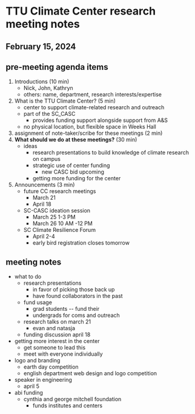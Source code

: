# TTU Climate Center research meeting notes
## February 15, 2024

## pre-meeting agenda items

1. Introductions (10 min)
	- Nick, John, Kathryn
	- others: name, department, research interests/expertise
2. What is the TTU Climate Center? (5 min)
	- center to support climate-related research and outreach
	- part of the SC_CASC
		- provides funding support alongside support from A&S
	- no physical location, but flexible space in Weeks Hall
3. assignment of note-taker/scribe for these meetings (2 min)
4. **What should we do at these meetings?** (30 min)
	- ideas
		- research presentations to build knowledge of climate research on campus
		- strategic use of center funding
			- new CASC bid upcoming
		- getting more funding for the center
5. Announcements (3 min)
	- future CC research meetings
		- March 21
		- April 18
	- SC-CASC ideation session
		- March 25 1-3 PM
		- March 26 10 AM -12 PM
	- SC Climate Resilience Forum
		- April 2-4
		- early bird registration closes tomorrow

## meeting notes
- what to do
	- research presentations
		- in favor of picking those back up
		- have found collaborators in the past
	- fund usage
		- grad students -- fund their
		- undergrads for coms and outreach
	- research talks on march 21
		- evan and natasja
	- funding discussion april 18
- getting more interest in the center
	- get someone to lead this
	- meet with everyone individually
- logo and branding
	- earth day competition
	- english department web design and logo competition
- speaker in engineering
	- april 5
- abi funding
	- cynthia and george mitchell foundation
		- funds institutes and centers
		